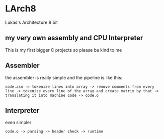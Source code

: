 # LArch8
Lukas's Architecture 8 bit
## my very own assembly and CPU Interpreter
This is my first bigger C projects so please be kind to me


## Assembler

the assembler is really simple and the pipeline is like this:
```
code.asm -> tokenize lines into array -> remove comments from every line -> tokenize every line of the array and create matrix by that -> translating it into machine code -> code.o
```

## Interpreter
even simpler
```
code.o -> parsing -> header check -> runtime
```

